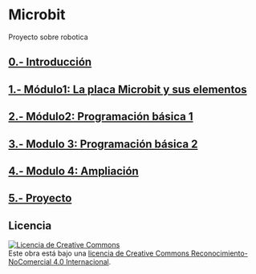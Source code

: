 # Microbit

Proyecto sobre robotica

## [0.- Introducción](/Modulos/modulo0.md)

## [1.- Módulo1: La placa Microbit y sus elementos](/Modulos/modulo1.md)

## [2.- Módulo2: Programación básica  1](/Modulos/modulo2.md)

## [3.- Modulo 3: Programación básica 2](/Modulos/modulo3.md)

## [4.- Modulo 4: Ampliación](/Modulos/modulo4.md)

## [5.- Proyecto](/Modulos/modulo5.md)


## Licencia

<a rel="license" href="http://creativecommons.org/licenses/by-nc/4.0/"><img alt="Licencia de Creative Commons" style="border-width:0" src="https://i.creativecommons.org/l/by-nc/4.0/88x31.png" /></a><br />Este obra está bajo una <a rel="license" href="http://creativecommons.org/licenses/by-nc/4.0/">licencia de Creative Commons Reconocimiento-NoComercial 4.0 Internacional</a>.

